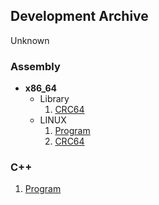 ## Development Archive

Unknown

### Assembly
- **x86_64**
	- Library
		1. [CRC64](asm/x86_64/lib/crc64.s)
	- LINUX
		1. [Program](asm/x86_64/linux/program/)
		2. [CRC64](asm/x86_64/linux/crc64/)

### C++
1. [Program](cpp/program/)
